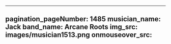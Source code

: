 ------
pagination_pageNumber: 1485
musician_name: Jack
band_name: Arcane Roots
img_src: images/musician1513.png
onmouseover_src: 
------